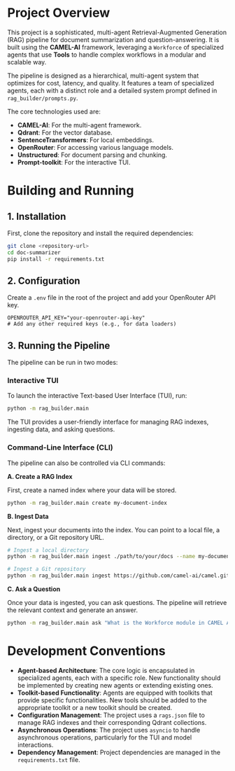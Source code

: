 # Project Overview

This project is a sophisticated, multi-agent Retrieval-Augmented Generation (RAG) pipeline for document summarization and question-answering. It is built using the **CAMEL-AI** framework, leveraging a `Workforce` of specialized agents that use **Tools** to handle complex workflows in a modular and scalable way.

The pipeline is designed as a hierarchical, multi-agent system that optimizes for cost, latency, and quality. It features a team of specialized agents, each with a distinct role and a detailed system prompt defined in `rag_builder/prompts.py`.

The core technologies used are:
- **CAMEL-AI**: For the multi-agent framework.
- **Qdrant**: For the vector database.
- **SentenceTransformers**: For local embeddings.
- **OpenRouter**: For accessing various language models.
- **Unstructured**: For document parsing and chunking.
- **Prompt-toolkit**: For the interactive TUI.

# Building and Running

## 1. Installation

First, clone the repository and install the required dependencies:

```bash
git clone <repository-url>
cd doc-summarizer
pip install -r requirements.txt
```

## 2. Configuration

Create a `.env` file in the root of the project and add your OpenRouter API key.

```
OPENROUTER_API_KEY="your-openrouter-api-key"
# Add any other required keys (e.g., for data loaders)
```

## 3. Running the Pipeline

The pipeline can be run in two modes:

### Interactive TUI

To launch the interactive Text-based User Interface (TUI), run:

```bash
python -m rag_builder.main
```

The TUI provides a user-friendly interface for managing RAG indexes, ingesting data, and asking questions.

### Command-Line Interface (CLI)

The pipeline can also be controlled via CLI commands:

**A. Create a RAG Index**

First, create a named index where your data will be stored.

```bash
python -m rag_builder.main create my-document-index
```

**B. Ingest Data**

Next, ingest your documents into the index. You can point to a local file, a directory, or a Git repository URL.

```bash
# Ingest a local directory
python -m rag_builder.main ingest ./path/to/your/docs --name my-document-index

# Ingest a Git repository
python -m rag_builder.main ingest https://github.com/camel-ai/camel.git --name my-document-index
```

**C. Ask a Question**

Once your data is ingested, you can ask questions. The pipeline will retrieve the relevant context and generate an answer.

```bash
python -m rag_builder.main ask "What is the Workforce module in CAMEL AI?" --name my-document-index
```

# Development Conventions

- **Agent-based Architecture**: The core logic is encapsulated in specialized agents, each with a specific role. New functionality should be implemented by creating new agents or extending existing ones.
- **Toolkit-based Functionality**: Agents are equipped with toolkits that provide specific functionalities. New tools should be added to the appropriate toolkit or a new toolkit should be created.
- **Configuration Management**: The project uses a `rags.json` file to manage RAG indexes and their corresponding Qdrant collections.
- **Asynchronous Operations**: The project uses `asyncio` to handle asynchronous operations, particularly for the TUI and model interactions.
- **Dependency Management**: Project dependencies are managed in the `requirements.txt` file.
